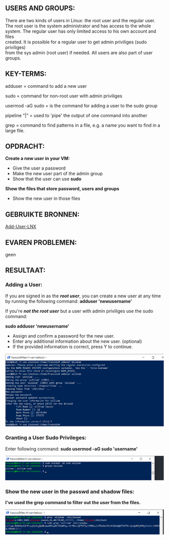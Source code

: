 ## USERS AND GROUPS:

There are two kinds of users in Linux: the root user and the regular user.  
The root user is the system administrator and has access to the whole   
system. The regular user has only limited access to his own account and files  
created. It is possible for a regular user to get admin priviliges (sudo priviliges)  
from the sys admin (root user) if needed. All users are also part of user groups.  

## KEY-TERMS:

adduser = command to add a new user

sudo = command for non-root user with admin priviliges

usermod -aG sudo = is the command for adding a user to the sudo group

pipeline "|" = used to 'pipe' the output of one command into another

grep = command to find patterns in a file, e.g. a name you want to find in a large file.

## OPDRACHT:

**Create a new user in your VM:**
* Give the user a password
* Make the new user part of the admin group
* Show that the user can use **sudo**

**Show the files that store password, users and groups**
* Show the new user in those files

## GEBRUIKTE BRONNEN:

[Add-User-LNX](https://www.digitalocean.com/community/tutorials/how-to-add-and-delete-users-on-ubuntu-20-04)

## EVAREN PROBLEMEN:

geen

## RESULTAAT:

### Adding a User:

If you are signed in as the _**root user**_, you can create a new user at any time by running the following
command: **adduser 'newusername'**

If you're _**not the root user**_ but a user with admin priviliges use the sudo command:

**sudo adduser 'newusername'**

* Assign and confirm a password for the new user.
* Enter any additional information about the new user. (optional)
* If the provided information is correct, press Y to continue.

![ScrShot](../00_includes/Linux/linux4.0.png)

### Granting a User Sudo Privileges:

Enter following command: **sudo usermod -aG sudo 'username'**

![ScrShot](../00_includes/Linux/linux4.1.png)

### Show the new user in the passwd and shadow files:

**I've used the grep command to filter out the user from the files.**

![ScrShot](../00_includes/Linux/linux4.2.png)



